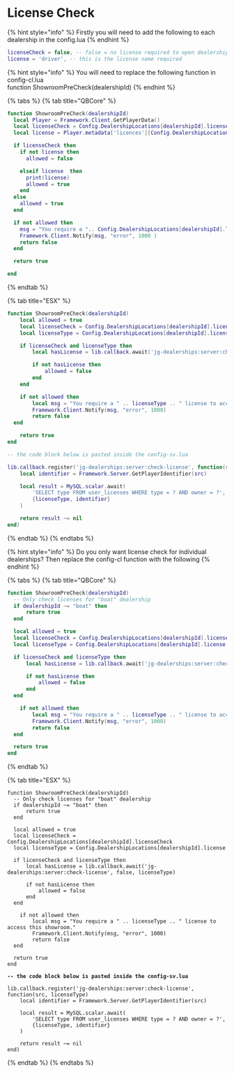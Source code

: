 # License Check

{% hint style="info" %}
Firstly you will need to add the following to each dealership in the config.lua
{% endhint %}

```lua
licenseCheck = false, -- false = no license required to open dealership
license = 'driver', -- this is the license name required 
```

{% hint style="info" %}
You will need to replace the following function in config-cl.lua\
function ShowroomPreCheck(dealershipId)
{% endhint %}

{% tabs %}
{% tab title="QBCore" %}
```lua
function ShowroomPreCheck(dealershipId)
  local Player = Framework.Client.GetPlayerData()
  local licenseCheck = Config.DealershipLocations[dealershipId].licenseCheck
  local license = Player.metadata['licences'][Config.DealershipLocations[dealershipId].license]

  if licenseCheck then
    if not license then
      allowed = false

    elseif license  then
      print(license)
      allowed = true
    end
  else
    allowed = true
  end

  if not allowed then
    msg = "You require a ".. Config.DealershipLocations[dealershipId].license
    Framework.Client.Notify(msg, "error", 1000 )
    return false
  end

  return true

end
```
{% endtab %}

{% tab title="ESX" %}
```lua
function ShowroomPreCheck(dealershipId)
    local allowed = true
    local licenseCheck = Config.DealershipLocations[dealershipId].licenseCheck
    local licenseType = Config.DealershipLocations[dealershipId].license

    if licenseCheck and licenseType then
        local hasLicense = lib.callback.await('jg-dealerships:server:check-license', false, licenseType)

        if not hasLicense then
            allowed = false
        end
    end

    if not allowed then
        local msg = "You require a " .. licenseType .. " license to access this showroom."
        Framework.Client.Notify(msg, "error", 1000)
        return false
  end

    return true
end

-- the code block below is pasted inside the config-sv.lua

lib.callback.register('jg-dealerships:server:check-license', function(src, licenseType)
    local identifier = Framework.Server.GetPlayerIdentifier(src)

    local result = MySQL.scalar.await(
        'SELECT type FROM user_licenses WHERE type = ? AND owner = ?',
        {licenseType, identifier}
    )

    return result ~= nil
end)

```
{% endtab %}
{% endtabs %}

{% hint style="info" %}
Do you only want license check for individual dealerships? Then replace the config-cl function with the following
{% endhint %}

{% tabs %}
{% tab title="QBCore" %}
```lua
function ShowroomPreCheck(dealershipId)
  -- Only check licenses for "boat" dealership
  if dealershipId ~= "boat" then
      return true
  end

  local allowed = true
  local licenseCheck = Config.DealershipLocations[dealershipId].licenseCheck
  local licenseType = Config.DealershipLocations[dealershipId].license

  if licenseCheck and licenseType then
      local hasLicense = lib.callback.await('jg-dealerships:server:check-license', false, licenseType)

      if not hasLicense then
          allowed = false
      end
  end

    if not allowed then
        local msg = "You require a " .. licenseType .. " license to access this showroom."
        Framework.Client.Notify(msg, "error", 1000)
        return false
  end

  return true
end
```
{% endtab %}

{% tab title="ESX" %}
<pre class="language-lua"><code class="lang-lua">function ShowroomPreCheck(dealershipId)
  -- Only check licenses for "boat" dealership
  if dealershipId ~= "boat" then
      return true
  end

  local allowed = true
  local licenseCheck = Config.DealershipLocations[dealershipId].licenseCheck
  local licenseType = Config.DealershipLocations[dealershipId].license

  if licenseCheck and licenseType then
      local hasLicense = lib.callback.await('jg-dealerships:server:check-license', false, licenseType)

      if not hasLicense then
          allowed = false
      end
  end

    if not allowed then
        local msg = "You require a " .. licenseType .. " license to access this showroom."
        Framework.Client.Notify(msg, "error", 1000)
        return false
  end

  return true
end
<strong>
</strong><strong>-- the code block below is pasted inside the config-sv.lua
</strong>
lib.callback.register('jg-dealerships:server:check-license', function(src, licenseType)
    local identifier = Framework.Server.GetPlayerIdentifier(src)

    local result = MySQL.scalar.await(
        'SELECT type FROM user_licenses WHERE type = ? AND owner = ?',
        {licenseType, identifier}
    )

    return result ~= nil
end)
</code></pre>
{% endtab %}
{% endtabs %}
